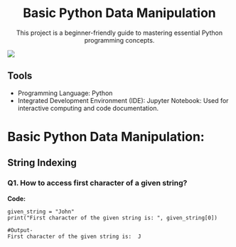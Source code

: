 <div align="center">
  <h1>Basic Python Data Manipulation</h1>
</div>


<div align="center">
This project is a beginner-friendly guide to mastering essential Python programming concepts.
</div>

![](https://media.giphy.com/media/coxQHKASG60HrHtvkt/giphy.gif)



## Tools

- Programming Language: Python
- Integrated Development Environment (IDE): Jupyter Notebook: Used for interactive computing and code documentation.


# Basic Python Data Manipulation: 

## String Indexing

### Q1. How to access first character of a given string?
**Code:**
```
given_string = "John"
print("First character of the given string is: ", given_string[0])

#Output-
First character of the given string is:  J
```

